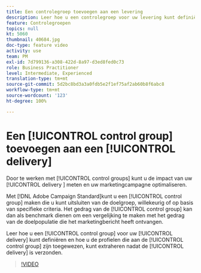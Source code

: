 ```yaml
---
title: Een controlegroep toevoegen aan een levering
description: Leer hoe u een controlegroep voor uw levering kunt definiëren en hoe u de profielen die aan de controlegroep zijn toegewezen, kunt extraheren nadat de levering is uitgevoerd.
feature: Controlegroepen
topics: null
kt: 5060
thumbnail: 40684.jpg
doc-type: feature video
activity: use
team: PM
exl-id: 7d799136-a308-422d-8a97-d3ed8fed0c73
role: Business Practitioner
level: Intermediate, Experienced
translation-type: tm+mt
source-git-commit: 5d2bc8bd3a3a0fdb5e2f1ef75af2ab60b8f6abc8
workflow-type: tm+mt
source-wordcount: '123'
ht-degree: 100%

---
```


# Een [!UICONTROL control group] toevoegen aan een [!UICONTROL delivery]

Door te werken met [!UICONTROL control groups] kunt u de impact van uw [!UICONTROL delivery ] meten en uw marketingcampagne optimaliseren.

Met [!DNL Adobe Campaign Standard]kunt u een [!UICONTROL control group] maken die u kunt uitsluiten van de doelgroep, willekeurig of op basis van specifieke criteria. Het gedrag van de [!UICONTROL control group] kan dan als benchmark dienen om een vergelijking te maken met het gedrag van de doelpopulatie die het marketingbericht heeft ontvangen.

Leer hoe u een [!UICONTROL control group] voor uw [!UICONTROL delivery] kunt definiëren en hoe u de profielen die aan de [!UICONTROL control group] zijn toegewezen, kunt extraheren nadat de [!UICONTROL delivery] is verzonden.

>[!VIDEO](https://video.tv.adobe.com/v/40684?quality=12)
